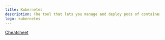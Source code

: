 ```yaml
---
title: Kubernetes
description: The tool that lets you manage and deploy pods of containers at scale
logo: kubernetes
---
```


[Cheatsheet](https://michaelcurrin.github.io/dev-cheatsheets/cheatsheets/containers/kubernetes.html)

